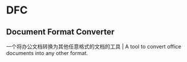 # DFC
## Document Format Converter
一个将办公文档转换为其他任意格式的文档的工具 | A tool to convert office documents into any other format.
